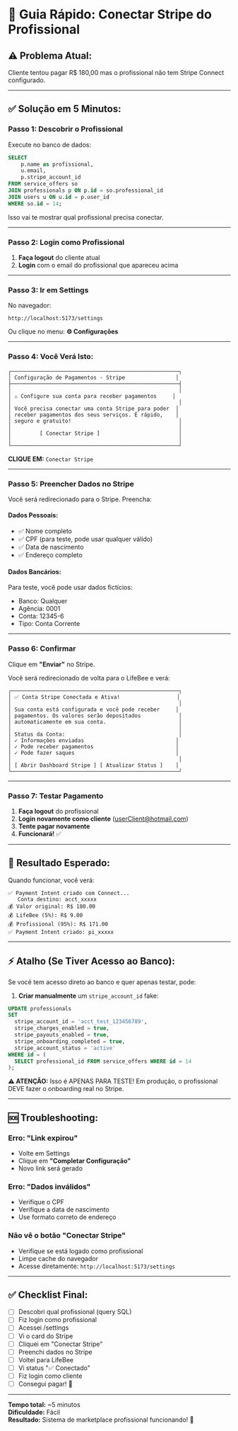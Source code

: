 # 🚀 Guia Rápido: Conectar Stripe do Profissional

## ⚠️ Problema Atual:
Cliente tentou pagar R$ 180,00 mas o profissional não tem Stripe Connect configurado.

---

## ✅ Solução em 5 Minutos:

### Passo 1: Descobrir o Profissional
Execute no banco de dados:
```sql
SELECT 
    p.name as profissional,
    u.email,
    p.stripe_account_id
FROM service_offers so
JOIN professionals p ON p.id = so.professional_id
JOIN users u ON u.id = p.user_id
WHERE so.id = 14;
```

Isso vai te mostrar qual profissional precisa conectar.

---

### Passo 2: Login como Profissional
1. **Faça logout** do cliente atual
2. **Login** com o email do profissional que apareceu acima

---

### Passo 3: Ir em Settings
No navegador:
```
http://localhost:5173/settings
```

Ou clique no menu: **⚙️ Configurações**

---

### Passo 4: Você Verá Isto:

```
┌─────────────────────────────────────────────────────┐
│ Configuração de Pagamentos - Stripe                │
├─────────────────────────────────────────────────────┤
│                                                     │
│ ⚠️ Configure sua conta para receber pagamentos     │
│                                                     │
│ Você precisa conectar uma conta Stripe para poder  │
│ receber pagamentos dos seus serviços. É rápido,    │
│ seguro e gratuito!                                  │
│                                                     │
│         [ Conectar Stripe ]                         │
│                                                     │
└─────────────────────────────────────────────────────┘
```

**CLIQUE EM:** `Conectar Stripe`

---

### Passo 5: Preencher Dados no Stripe

Você será redirecionado para o Stripe. Preencha:

#### **Dados Pessoais:**
- ✅ Nome completo
- ✅ CPF (para teste, pode usar qualquer válido)
- ✅ Data de nascimento
- ✅ Endereço completo

#### **Dados Bancários:**
Para teste, você pode usar dados fictícios:
- Banco: Qualquer
- Agência: 0001
- Conta: 12345-6
- Tipo: Conta Corrente

---

### Passo 6: Confirmar

Clique em **"Enviar"** no Stripe.

Você será redirecionado de volta para o LifeBee e verá:

```
┌─────────────────────────────────────────────────────┐
│ ✅ Conta Stripe Conectada e Ativa!                  │
│                                                     │
│ Sua conta está configurada e você pode receber     │
│ pagamentos. Os valores serão depositados            │
│ automaticamente em sua conta.                       │
│                                                     │
│ Status da Conta:                                    │
│ ✓ Informações enviadas                             │
│ ✓ Pode receber pagamentos                          │
│ ✓ Pode fazer saques                                │
│                                                     │
│ [ Abrir Dashboard Stripe ] [ Atualizar Status ]    │
└─────────────────────────────────────────────────────┘
```

---

### Passo 7: Testar Pagamento

1. **Faça logout** do profissional
2. **Login novamente como cliente** (userClient@hotmail.com)
3. **Tente pagar novamente**
4. **Funcionará!** ✅

---

## 🎯 Resultado Esperado:

Quando funcionar, você verá:

```
✅ Payment Intent criado com Connect...
   Conta destino: acct_xxxxx
💰 Valor original: R$ 180.00
💰 LifeBee (5%): R$ 9.00
💰 Profissional (95%): R$ 171.00
✅ Payment Intent criado: pi_xxxxx
```

---

## ⚡ Atalho (Se Tiver Acesso ao Banco):

Se você tem acesso direto ao banco e quer apenas testar, pode:

1. **Criar manualmente** um `stripe_account_id` fake:
```sql
UPDATE professionals 
SET 
  stripe_account_id = 'acct_test_123456789',
  stripe_charges_enabled = true,
  stripe_payouts_enabled = true,
  stripe_onboarding_completed = true,
  stripe_account_status = 'active'
WHERE id = (
  SELECT professional_id FROM service_offers WHERE id = 14
);
```

**⚠️ ATENÇÃO:** Isso é APENAS PARA TESTE! Em produção, o profissional DEVE fazer o onboarding real no Stripe.

---

## 🆘 Troubleshooting:

### Erro: "Link expirou"
- Volte em Settings
- Clique em **"Completar Configuração"**
- Novo link será gerado

### Erro: "Dados inválidos"
- Verifique o CPF
- Verifique a data de nascimento
- Use formato correto de endereço

### Não vê o botão "Conectar Stripe"
- Verifique se está logado como profissional
- Limpe cache do navegador
- Acesse diretamente: `http://localhost:5173/settings`

---

## ✅ Checklist Final:

- [ ] Descobri qual profissional (query SQL)
- [ ] Fiz login como profissional
- [ ] Acessei /settings
- [ ] Vi o card do Stripe
- [ ] Cliquei em "Conectar Stripe"
- [ ] Preenchi dados no Stripe
- [ ] Voltei para LifeBee
- [ ] Vi status "✅ Conectado"
- [ ] Fiz login como cliente
- [ ] Consegui pagar! 🎉

---

**Tempo total:** ~5 minutos  
**Dificuldade:** Fácil  
**Resultado:** Sistema de marketplace profissional funcionando! 🚀

